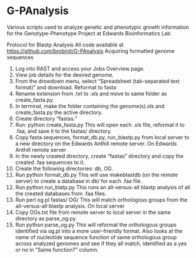 # G-PAnalysis
Various scripts used to analyze genetic and phenotypic growth information for the Genotype-Phenotype Project at Edwards Bioinformatics Lab

Protocol for Blastp Analysis
All code available at https://github.com/brobinit/G-PAnalysis
Acquiring formatted genome sequences
1.	Log into RAST and access your Jobs Overview page. 
2.	View job details for the desired genome. 
3.	From the drowdown menu, select “Spreadsheet (tab-separated text format)” and download. 
Reformat to fasta
4.	Rename extension from .txt to .xls and move to same folder as create_fasta.py.
5.	In terminal, make the folder containing the genome(s).xls and create_fasta.py the active directory.
6.	Create directory “fastas.”
7.	Run:
python create_fasta.py
This will open each .xls file, reformat it to .faa, and save it to the fastas/ directory. 
8.	Copy fasta sequences, format_db.py, run_blastp.py from local server to a new directory on the Edwards Anthill remote server.
On Edwards Anthill remote server
9.	In the newly created directory, create “fastas” directory and copy the created .faa sequences to it.
10.	Create the following directories: db, OG.
11.	Run
python format_db.py
This will use makeblastdb (on the remote server) to create a database in db/ for each .faa file.
12.	Run
python run_blatp.py
This runs an all-versus-all blastp analysis of all the created databases from .faa files. 
13.	Run
perl og.pl fastas/ OG/
This will match orthologous groups from the all-versus-all blastp analysis. 
On local server
14.	Copy OGs.txt file from remote server to local server in the same directory as parse_og.py.
15.	Run
python parse_og.py
This will reformat the orthologous groups identified via og.pl into a more user-friendly format. Also looks at the name of nucleotide sequence function of same orthologous group across analyzed genomes and see if they all match, identified as a yes or no in “Same function?” column. 

